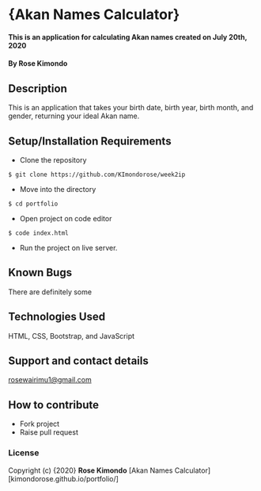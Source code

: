 # {Akan Names Calculator}

#### This is an application for calculating Akan names created on July 20th, 2020 

#### By **Rose Kimondo**

## Description
This is an application that takes your birth date, birth year, birth month, and gender, returning your ideal Akan name. 

## Setup/Installation Requirements
* Clone the repository
```
$ git clone https://github.com/KImondorose/week2ip 
```
* Move into the directory 
```
$ cd portfolio 
```
* Open project on code editor 
```
$ code index.html
```
* Run the project on live server. 

## Known Bugs
There are definitely some 

## Technologies Used
HTML, CSS, Bootstrap, and JavaScript

## Support and contact details
rosewairimu1@gmail.com

## How to contribute
* Fork project
* Raise pull request 

### License
Copyright (c) {2020} **Rose Kimondo**
[Akan Names Calculator][kimondorose.github.io/portfolio/]